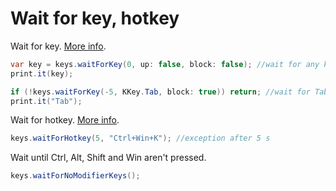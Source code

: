 # Wait for key, hotkey
Wait for key. <a href='/api/Au.keys.waitForKey.html'>More info</a>.

```csharp
var key = keys.waitForKey(0, up: false, block: false); //wait for any key
print.it(key);

if (!keys.waitForKey(-5, KKey.Tab, block: true)) return; //wait for Tab and block it. Exit if not pressed in 5 s.
print.it("Tab");
```

Wait for hotkey. <a href='/api/Au.keys.waitForHotkey.html'>More info</a>.

```csharp
keys.waitForHotkey(5, "Ctrl+Win+K"); //exception after 5 s
```

Wait until Ctrl, Alt, Shift and Win aren't pressed.

```csharp
keys.waitForNoModifierKeys();
```

